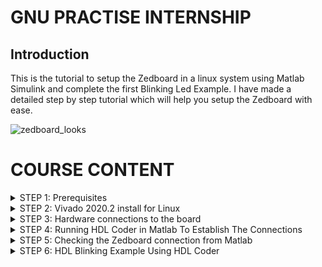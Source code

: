 # GNU PRACTISE INTERNSHIP


## Introduction

This is the tutorial to setup the Zedboard in a linux system using Matlab Simulink and complete the first Blinking Led Example. I have made a detailed step by step tutorial which will help you setup the Zedboard with ease.



![zedboard_looks](https://github.com/rohithgopakumar/ZEDBOARD_Hardware_Setup_Linux_Matlab/assets/131611312/a4414c36-60f6-47cc-82b0-c588d909b697)



# COURSE CONTENT

</details>
<details>
<summary>STEP 1: Prerequisites </summary>
<br>


Before using this code example, make sure you have the following prerequisites:

- Matlab version:R2022b
- OS:Ubuntu 20.04.3 LTS
- Simulink
- HDL Coder
- Embedded Coder
- HDL Coder Support Package for Xilinx Zynq Platform (currently used version-22.2.0)
- Fixed-Point Designer
- Signal Processing Toolbox
- MATLAB Coder
- Simulink Coder
- Xilinx Vivado 2020.2

![packages req](https://github.com/rohithgopakumar/ZEDBOARD_Hardware_Setup_Linux_Matlab/assets/131611312/52d3238f-d6bc-4abd-8744-1f2c57bf5433)

Ensure all the MATLAB packages are installed before proceeding with this example. In case you are new to matlab, use the images below as reference to download the packages:


![image](https://github.com/rohithgopakumar/ZEDBOARD_Hardware_Setup_Linux_Matlab/assets/131611312/29f7917c-8235-44a6-ac13-5b76c759fa49)

![image](https://github.com/rohithgopakumar/ZEDBOARD_Hardware_Setup_Linux_Matlab/assets/131611312/fa873711-845e-4e2c-b649-27fb1810cd35)

![image](https://github.com/rohithgopakumar/ZEDBOARD_Hardware_Setup_Linux_Matlab/assets/131611312/ac492b86-ffa7-4675-9672-cd137aeb0751)


Use the search bar in order to download the required packages.


</details>
<details>
<summary>STEP 2: Vivado 2020.2 install for Linux </summary>
<br>
This is a step-by-step tutorial on how to install Xilinx Vivado 2020.2 for the above example

1) Go to https://www.xilinx.com/support/download/index.html/content/xilinx/en/downloadNav/vivado-design-tools/archive.html
![image](https://github.com/rohithgopakumar/ZEDBOARD_Hardware_Setup_Linux_Matlab/assets/131611312/2fa462a8-2f94-4e24-9026-3b15f29bd265)

click on the 2020.2 version and download the following file

![image](https://github.com/rohithgopakumar/ZEDBOARD_Hardware_Setup_Linux_Matlab/assets/131611312/51fd1a65-acb4-4ca3-86df-8818e90e1e2e)

let the download finish [Note: this is a huge download ensure you have the required storage]


2)Once the download has finished, use the following commands in the linux terminal


i) This is to update the dependancies before starting
```bash
    sudo apt update
    sudo apt upgrade 
```

ii) This is to locate where the file has downloaded 
```bash
    cd Downloads/
    ls
```

iii)Locate the file named "Xilinx_Unified_2020.2_1118_1232.tar.gz" [Note: File name can be different but check for the keywords]

```bash
  tar -xvzf Xilinx_Unified_2020.2_1118_1232.tar.gz
```
If you are unable to do this command, find where the download has occured and extract manually

iv)After extraction, do this command

```bash
cd Xilinx_Unified_2020.2_1118_1232/
sudo ./xsetup
```
v)The setup of the rest of Vivado can be followed from this video so kindly do refer it.

https://youtu.be/1uJzjvgTQUk?si=_XHClMbm9bh_5uVM

Refer the video from 7:00 and follow accordingly.

By the end of the video you must have :
- Completed the install and downloads
- Aquired and setup the license
- Added vivado source to the bash
- Should be able to run vivado without any problems
- Only proceed if you have completed this step and are able to run it and if you face issues in setting up vivado,ensure the videos referred download the 2020.2 version and nothing else.



</details>
<details>
<summary>STEP 3: Hardware connections to the board </summary>
<br>
This image is a rough idea of how the connections have to look for a successfull connection.

Where 
    
- 1-->Ethernet port
- 2--> Power Supply
- 3--> USB-UART connection
- 4--> SD card

![image](https://github.com/rohithgopakumar/ZEDBOARD_Hardware_Setup_Linux_Matlab/assets/131611312/3808f0fd-be29-4bbb-ac35-dc19a63be8e6)


## Setting Up The IP Configuration To Connect To The Board

1)Go to network settings in your settings option:
  ![ntw1](https://github.com/rohithgopakumar/ZEDBOARD_Hardware_Setup_Linux_Matlab/assets/131611312/ba5850ae-961f-4d39-9406-9a94b1b7e47d)

2)Using the "+" on the top right create a new profile and add the following details
![ntw2](https://github.com/rohithgopakumar/ZEDBOARD_Hardware_Setup_Linux_Matlab/assets/131611312/afb9cffe-3958-4c95-b83e-a97dec75a639)
This is done to ensure that we can communicate to the zedboard without any problems
![ntw3](https://github.com/rohithgopakumar/ZEDBOARD_Hardware_Setup_Linux_Matlab/assets/131611312/1847e40e-d417-40f5-9d77-762c82a75b6f)

3)Confirm if we have connected and are able to communicate to the board 

Go to the terminal and type the following

```bash
ping 192.168.1.101

```
![b4a14735-2def-4497-b896-21b281577e10](https://github.com/rohithgopakumar/ZEDBOARD_Hardware_Setup_Linux_Matlab/assets/131611312/c2aee97e-cec5-44e0-88bd-a8bf21df6c72)

A successful connection shows the packets being recieved as shown above. Congrats you have successfuully connected the zedboard through ethernet.



</details>
<details>
<summary>STEP 4: Running HDL Coder in Matlab To Establish The Connections </summary>
<br>


## NOTE : Please Do ensure that all the Prerequisites have been installed properly including the support packages in matlab


## Using HDL Coder To Setup The Board


1)Open MATLAB and find the support package "HDL Coder Support Package for Xilinx Zynq Platform (my version-22.2.0)"

- Here you will see a gear icon to the right hand side, Click on that 

![image](https://github.com/rohithgopakumar/ZEDBOARD_Hardware_Setup_Linux_Matlab/assets/131611312/37ac01eb-89c2-4ef7-8f3e-efbe162e9bd7)



![image](https://github.com/rohithgopakumar/ZEDBOARD_Hardware_Setup_Linux_Matlab/assets/131611312/d32c001a-b0b9-40af-92af-3b98995b4b37)
- We will get a similar prompt and from the drop-down menu choose "Zedboard".





2)Configure Network Card on Host Computer

- We will get this and do not worry if it's not the same as above picture. As we have already established connection to the zedboard manually this step can be procedded by entering "next". 

- Do note that this might show a warning but it can be ignored and we can move to the next step.

![image](https://github.com/rohithgopakumar/ZEDBOARD_Hardware_Setup_Linux_Matlab/assets/131611312/6738143e-a563-4b55-84d7-f7dc15386bee)








3)Selecting the drive

- Insert the SD card from the zedboard into an SD-Card reader and select refresh.
- You will be able to see the card appear in the drop-down and then write the firmware onto the card. Proceed if it asks or provides a warning message of data being overwritten.

![image](https://github.com/rohithgopakumar/ZEDBOARD_Hardware_Setup_Linux_Matlab/assets/131611312/d9d8392b-9efb-4ce7-8cf7-a960d6ef150b)



![image](https://github.com/rohithgopakumar/ZEDBOARD_Hardware_Setup_Linux_Matlab/assets/131611312/436c9980-e4eb-4c0b-a6e4-23a7d3839376)


- After this step finishes, we can remove the card from the SD-Card reader and insert it back into the zedboard.




4)Verification/checking the connections


-After we insert the SD-Card back into the board, we can move to the final step. We will get a prompt to "Test Connection". Click on it and wait till we get the "Test successful" Message


![image](https://github.com/rohithgopakumar/ZEDBOARD_Hardware_Setup_Linux_Matlab/assets/131611312/85c5355f-d719-49d1-9cf6-20a44c4c6827)

Check if the highlighted message is shown and we get the green tick for "test connection"


Congradulation You have completed the setup for HDL Coder.




</details>
<details>
<summary>STEP 5: Checking the Zedboard connection from Matlab </summary>
<br>

## These Are The Steps To Be Followed To Establish Connection To The Zedboard From MATLAB


## 1) Find the toolpath where you have downloaded Xilinx vivado 2020.2 (this basically means which folder/directory the tool is downloaded in). If you are new to linux do watch a video on how to locate the path of a file.

```bash
cd /tools/Xilinx/Vivado/2020.2/bin/vivado
```

For example if i follow the above command i can locate my vivado installation. It might not be the same for you so pay attention where the tool is downloaded.

Now go to MATLAB and type this command 
![image](https://github.com/rohithgopakumar/ZEDBOARD_Hardware_Setup_Linux_Matlab/assets/131611312/45d9701b-0246-494e-9e78-8baf74ae25dd)

This is to setup the toolpath.

## 2) After you get the successful output from the previous step, Type these two commands

![image](https://github.com/rohithgopakumar/ZEDBOARD_Hardware_Setup_Linux_Matlab/assets/131611312/1aa4f60b-f240-4111-9990-a5c52680406a)


You might get these Warnings but these are normal and due to the new version of matlab not supporting these commands. You can ignore them without any issues

## 3) Setup the compiler  

Use this command to setup the compiler (it is done by default unless there is no compiler present)
![image](https://github.com/rohithgopakumar/ZEDBOARD_Hardware_Setup_Linux_Matlab/assets/131611312/cf47fd14-df0f-49b6-9ddd-07b0b3ed72ea)



This is the end of checking connections to the zedboard and if all the steps are being followed then this should have no problem and if successful till ths step we can proceed to the next example step. 



</details>
<details>
<summary>STEP 6: HDL Blinking Example Using HDL Coder </summary>
<br>


## 1) Type the following into matlab

![image](https://github.com/rohithgopakumar/ZEDBOARD_Hardware_Setup_Linux_Matlab/assets/131611312/800c7afc-369f-49b6-b473-835b5a99a2f8)


This will open this Window 

![hdl5](https://github.com/rohithgopakumar/ZEDBOARD_Hardware_Setup_Linux_Matlab/assets/131611312/4f68612d-d152-4daf-ae51-75e5c9d848c9)


Click okay if any warnings pop up as they can be ignored.
